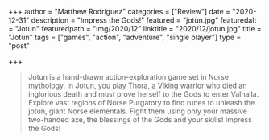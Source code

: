 +++
author = "Matthew Rodriguez"
categories = ["Review"]
date = "2020-12-31"
description = "Impress the Gods!"
featured = "jotun.jpg"
featuredalt = "Jotun"
featuredpath = "img/2020/12"
linktitle = "2020/12/jotun.jpg"
title = "Jotun"
tags = ["games", "action", "adventure", "single player"]
type = "post"

+++

> Jotun is a hand-drawn action-exploration game set in Norse mythology. In Jotun, you play Thora, a Viking warrior who died an inglorious death and must prove herself to the Gods to enter Valhalla. Explore vast regions of Norse Purgatory to find runes to unleash the jotun, giant Norse elementals. Fight them using only your massive two-handed axe, the blessings of the Gods and your skills! Impress the Gods!

